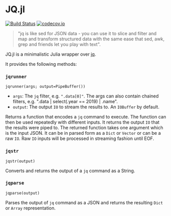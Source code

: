 # JQ.jl

[![Build Status](https://github.com/tanmaykm/JQ.jl/workflows/CI/badge.svg)](https://github.com/tanmaykm/JQ.jl/actions?query=workflow%3ACI+branch%3Amain)
[![codecov.io](http://codecov.io/github/tanmaykm/JQ.jl/coverage.svg?branch=main)](http://codecov.io/github/tanmaykm/JQ.jl?branch=main)

> "jq is like sed for JSON data - you can use it to slice and filter and map and transform structured data with the same ease that sed, awk, grep and friends let you play with text".

JQ.jl is a minimalistic Julia wrapper over [jq](https://stedolan.github.io/jq/).

It provides the following methods:

### `jqrunner`

`jqrunner(args; output=PipeBuffer())`

- `args`: The `jq` filter, e.g. `".data[0]"`. The args can also contain chained filters, e.g. ".data | select(.year == 2019) | .name".
- `output`: The output `IO` to stream the results to. An `IOBuffer` by default.

Returns a function that encodes a `jq` command to execute. The function can then be used repeatedly with different inputs. It returns the output `IO` that the results were piped to. The returned function takes one argument which is the input JSON. It can be in parsed form as a `Dict` or `Vector` or can be a raw `IO`. Raw `IO` inputs will be processed in streaming fashion until EOF.

### `jqstr`

`jqstr(output)`

Converts and returns the output of a `jq` command as a String.

### `jqparse`

`jqparse(output)`

Parses the output of `jq` command as a JSON and returns the resulting `Dict` or `Array` representation.
